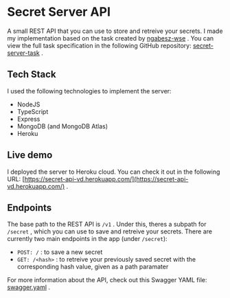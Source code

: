 # Secret Server API
A small REST API that you can use to store and retreive your secrets. I made my implementation based on the task created by [ngabesz-wse](https://github.com/ngabesz-wse) . You can view the full task specification in the following GitHub repository: [secret-server-task](https://github.com/ngabesz-wse/secret-server-task) .

## Tech Stack
I used the following technologies to implement the server:
* NodeJS
* TypeScript
* Express
* MongoDB (and MongoDB Atlas)
* Heroku

## Live demo
I deployed the server to Heroku cloud. You can check it out in the following URL: [https://secret-api-vd.herokuapp.com/](https://secret-api-vd.herokuapp.com/) .

## Endpoints
The base path to the REST API is `/v1` . Under this, theres a subpath for `/secret` , which you can use to save and retreive your secrets. There are currently two main endpoints in the app (under `/secret`):
* `POST: /` : to save a new secret
* `GET: /<hash>` : to retreive your previously saved secret with the corresponding hash value, given as a path paramater

For more information about the API, check out this Swagger YAML file: [swagger.yaml](https://github.com/ngabesz-wse/secret-server-task/blob/master/swagger.yaml) .